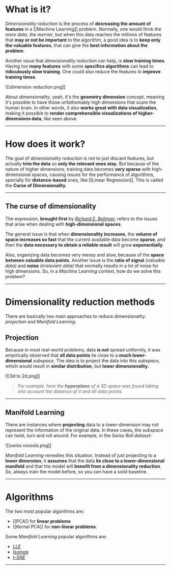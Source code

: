 # What is it?

*Dimensionality reduction* is the process of **decreasing the amount of features** in a [[Machine Learning]] problem. Normally, one would think *the more data, the merrier*, but when this data reaches the millions of features that **may or not be important** to the algorithm, a good idea is to **keep only the valuable features**, that can give the **best information about the problem**.

Another issue that *dimensionality reduction* can help, is **slow training times**. Having too **many features** with some **specifics algorithms** can lead to **ridiculously slow training**. One could also reduce the features to **improve training times**.

![[dimension reduction.png]]

About *dimensionality*, yeah, it's the **geometry dimension** concept, meaning it's possible to have those unfathomably high dimensions that scare the human brain. In other words, it also **works great with data visualization**, making it possible to **render comprehensible visualizations of higher-dimensions data**, like seen above.
___
# How does it work?

The goal of *dimensionality reduction* is not to just discard features, but actually **trim the data** so **only the relevant ones stay.** But because of the nature of higher dimensions, training data becomes **very sparse** with high-dimensional spaces, causing issues for the performance of algorithms, specially for **distance-based** ones, like [[Linear Regression]]. 
This is called the **Curse of Dimensionality**.
___
## The curse of dimensionality

The expression, **brought first** by [*Richard E. Bellman*](https://en.wikipedia.org/wiki/Richard_E._Bellman), refers to the issues that arise when dealing with **high-dimensional spaces**.

The general issue is that when **dimensionality increases**, the **volume of space increases so fast** that the current available data become **sparse**, and then the **data necessary to obtain a reliable result** will grow **exponentially**. 

Also, organizing data becomes very messy and slow, because of the **space between valuable data points**. Another issue is the **ratio of signal** *(valuable data)* and **noise** *(irrelevant data)* that normally results in a lot of noise for high dimensions.
So, in a *Machine Learning* context, how do we solve this problem?
___
# Dimensionality reduction methods

There are basically two main approaches to reduce dimensionality: *projection* and *Manifold Learning*. 

## Projection

Because in most real-world problems, data **is not** spread uniformly, it was empirically observed that **all data points** lie close to a **much lower-dimensional** *subspace*. The idea is to project the data into this *subspace*, which would result in **similar distribution**, but **lower dimensionality**. 

![[3d to 2d.png]]
>*For example, here the **hyperplane** of a 3D space was found taking into account the distance of it and all data points.*
___
## Manifold Learning

There are instances where **projecting** data to a lower-dimension may not represent the information of the original data. In these cases, the *subspace* can twist, turn and roll around. For example, in the *Swiss Roll dataset:*

![[swiss rooools.png]]

*Manifold Learning* remedies this situation. Instead of just projecting to a **lower dimension**, it **assumes** that the data **lie close to a lower-dimensional manifold** and that the model will **benefit from a dimensionality reduction**. So, always train the model before, so you can have a solid baseline.
___
# Algorithms

The two most popular algorithms are:
- [[PCA]] for **linear problems**
- [[Kernel PCA]] for **non-linear problems**.

Some *Manifold Learning* popular algorithms are:
- [*LLE*](https://scikit-learn.org/stable/modules/generated/sklearn.manifold.LocallyLinearEmbedding.html)
- [*Isomap*](https://scikit-learn.org/stable/modules/generated/sklearn.manifold.Isomap.html#sklearn.manifold.Isomap)
- [*t-SNE*](https://scikit-learn.org/stable/modules/generated/sklearn.manifold.TSNE.html)
___